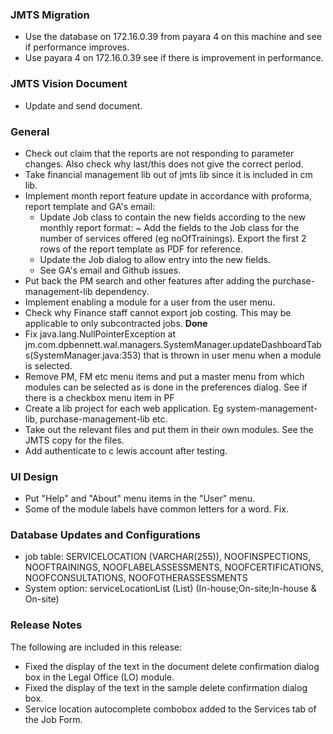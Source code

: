 ### JMTS Migration
- Use the database on 172.16.0.39 from payara 4 on this machine and see if performance improves.
- Use payara 4 on 172.16.0.39 see if there is improvement in performance.

### JMTS Vision Document
- Update and send document.

### General
- Check out claim that the reports are not responding to parameter changes.
  Also check why last/this does not give the correct period.
- Take financial management lib out of jmts lib since it is included in cm lib.
- Implement month report feature update in accordance with proforma, report template
  and GA's email:
  * Update Job class to contain the new fields according to the new monthly report format:
    ~ Add the fields to the Job class for the number of services offered (eg noOfTrainings).
      Export the first 2 rows of the report template as PDF for reference.
  * Update the Job dialog to allow entry into the new fields.
  * See GA's email and Github issues.
- Put back the PM search and other features after adding the purchase-management-lib dependency.
- Implement enabling a module for a user from the user menu.
- Check why Finance staff cannot export job costing. This may be applicable to only
  subcontracted jobs. **Done**
- Fix java.lang.NullPointerException
	at jm.com.dpbennett.wal.managers.SystemManager.updateDashboardTabs(SystemManager.java:353)
that is thrown in user menu when a module is selected.
- Remove PM, FM etc menu items and put a master menu from which modules can be selected as is 
done in the preferences dialog. See if there is a checkbox menu item in PF
- Create a lib project for each web application. Eg system-management-lib, 
purchase-management-lib etc.
- Take out the relevant files and put them in their own modules. See the JMTS copy 
  for the files.
- Add authenticate to c lewis account after testing.

### UI Design
- Put "Help" and "About" menu items in the "User" menu.
- Some of the module labels have common letters for a word. Fix.

### Database Updates and Configurations
- job table: SERVICELOCATION (VARCHAR(255)), NOOFINSPECTIONS, NOOFTRAININGS,
  NOOFLABELASSESSMENTS, NOOFCERTIFICATIONS, NOOFCONSULTATIONS, NOOFOTHERASSESSMENTS
- System option: serviceLocationList (List<String>) (In-house;On-site;In-house & On-site)

### Release Notes
The following are included in this release:
- Fixed the display of the text in the document delete confirmation dialog box in the Legal Office (LO) module.
- Fixed the display of the text in the sample delete confirmation dialog box.
- Service location autocomplete combobox added to the Services tab of the Job Form.

